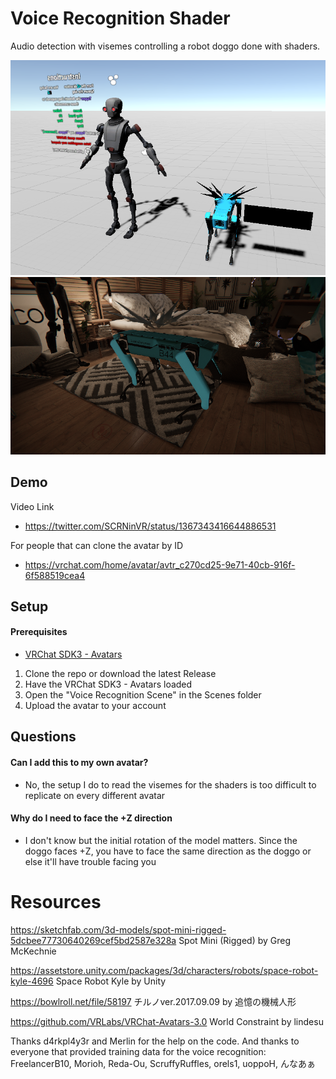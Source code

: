 # Voice Recognition Shader
 Audio detection with visemes controlling a robot doggo done with shaders.

<img src="Media/project.png"/>
<img src="Media/ingame1.png"/>

## Demo
Video Link
* https://twitter.com/SCRNinVR/status/1367343416644886531

For people that can clone the avatar by ID
* https://vrchat.com/home/avatar/avtr_c270cd25-9e71-40cb-916f-6f588519cea4

## Setup
#### Prerequisites
* [VRChat SDK3 - Avatars](https://vrchat.com/home/download)

1. Clone the repo or download the latest Release
2. Have the VRChat SDK3 - Avatars loaded
3. Open the "Voice Recognition Scene" in the Scenes folder
4. Upload the avatar to your account
 
## Questions
#### Can I add this to my own avatar?
* No, the setup I do to read the visemes for the shaders is too difficult to replicate on every different avatar

#### Why do I need to face the +Z direction
* I don't know but the initial rotation of the model matters. Since the doggo faces +Z, you have to face the same direction as the doggo or else it'll have trouble facing you

# Resources
https://sketchfab.com/3d-models/spot-mini-rigged-5dcbee77730640269cef5bd2587e328a
Spot Mini (Rigged) by Greg McKechnie

https://assetstore.unity.com/packages/3d/characters/robots/space-robot-kyle-4696
Space Robot Kyle by Unity

https://bowlroll.net/file/58197
チルノver.2017.09.09 by 追憶の機械人形

https://github.com/VRLabs/VRChat-Avatars-3.0
World Constraint by lindesu

Thanks d4rkpl4y3r and Merlin for the help on the code. And thanks to everyone that provided training data for the voice recognition: FreelancerB10, Morioh, Reda-Ou, ScruffyRuffles, orels1, uoppoH, んなあぁ